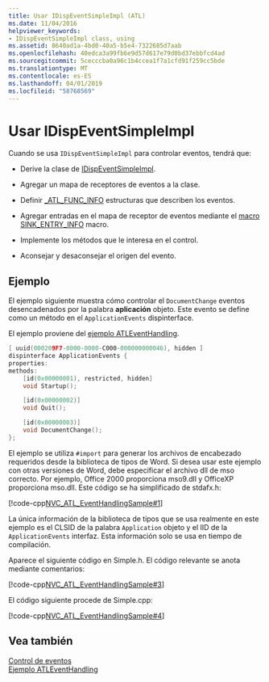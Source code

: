 ```yaml
---
title: Usar IDispEventSimpleImpl (ATL)
ms.date: 11/04/2016
helpviewer_keywords:
- IDispEventSimpleImpl class, using
ms.assetid: 8640ad1a-4bd0-40a5-b5e4-7322685d7aab
ms.openlocfilehash: 40edca3a99fb6e9d57d617e79d0bd37ebbfcd4ad
ms.sourcegitcommit: 5cecccba0a96c1b4ccea1f7a1cfd91f259cc5bde
ms.translationtype: MT
ms.contentlocale: es-ES
ms.lasthandoff: 04/01/2019
ms.locfileid: "58768569"
---
```

# <a name="using-idispeventsimpleimpl"></a>Usar IDispEventSimpleImpl

Cuando se usa `IDispEventSimpleImpl` para controlar eventos, tendrá que:

- Derive la clase de [IDispEventSimpleImpl](../atl/reference/idispeventsimpleimpl-class.md).

- Agregar un mapa de receptores de eventos a la clase.

- Definir [_ATL_FUNC_INFO](../atl/reference/atl-func-info-structure.md) estructuras que describen los eventos.

- Agregar entradas en el mapa de receptor de eventos mediante el [macro SINK_ENTRY_INFO](reference/composite-control-macros.md#sink_entry_info) macro.

- Implemente los métodos que le interesa en el control.

- Aconsejar y desaconsejar el origen del evento.

## <a name="example"></a>Ejemplo

El ejemplo siguiente muestra cómo controlar el `DocumentChange` eventos desencadenados por la palabra **aplicación** objeto. Este evento se define como un método en el `ApplicationEvents` dispinterface.

El ejemplo proviene del [ejemplo ATLEventHandling](../overview/visual-cpp-samples.md).

```cpp
[ uuid(000209F7-0000-0000-C000-000000000046), hidden ]
dispinterface ApplicationEvents {
properties:
methods:
    [id(0x00000001), restricted, hidden]
    void Startup();

    [id(0x00000002)]
    void Quit();

    [id(0x00000003)]
    void DocumentChange();
};
```

El ejemplo se utiliza `#import` para generar los archivos de encabezado requeridos desde la biblioteca de tipos de Word. Si desea usar este ejemplo con otras versiones de Word, debe especificar el archivo dll de mso correcto. Por ejemplo, Office 2000 proporciona mso9.dll y OfficeXP proporciona mso.dll. Este código se ha simplificado de stdafx.h:

[!code-cpp[NVC_ATL_EventHandlingSample#1](../atl/codesnippet/cpp/using-idispeventsimpleimpl_1.h)]

La única información de la biblioteca de tipos que se usa realmente en este ejemplo es el CLSID de la palabra `Application` objeto y el IID de la `ApplicationEvents` interfaz. Esta información solo se usa en tiempo de compilación.

Aparece el siguiente código en Simple.h. El código relevante se anota mediante comentarios:

[!code-cpp[NVC_ATL_EventHandlingSample#3](../atl/codesnippet/cpp/using-idispeventsimpleimpl_2.h)]

El código siguiente procede de Simple.cpp:

[!code-cpp[NVC_ATL_EventHandlingSample#4](../atl/codesnippet/cpp/using-idispeventsimpleimpl_3.cpp)]

## <a name="see-also"></a>Vea también

[Control de eventos](../atl/event-handling-and-atl.md)<br/>
[Ejemplo ATLEventHandling](../overview/visual-cpp-samples.md)
